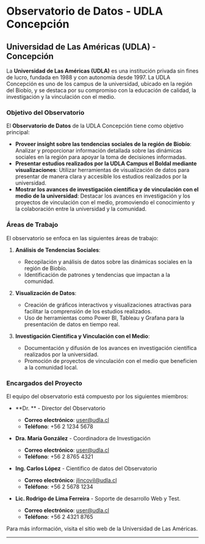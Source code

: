 # Observatorio de Datos - UDLA Concepción

## Universidad de Las Américas (UDLA) - Concepción

La **Universidad de Las Américas (UDLA)** es una institución privada sin fines de lucro, fundada en 1988 y con autonomía desde 1997. La UDLA Concepción es uno de los campus de la universidad, ubicado en la región del Biobío, y se destaca por su compromiso con la educación de calidad, la investigación y la vinculación con el medio.

### Objetivo del Observatorio

El **Observatorio de Datos** de la UDLA Concepción tiene como objetivo principal:

- **Proveer insight sobre las tendencias sociales de la región de Biobío**: Analizar y proporcionar información detallada sobre las dinámicas sociales en la región para apoyar la toma de decisiones informadas.
- **Presentar estudios realizados por la UDLA Campus el Boldal mediante visualizaciones**: Utilizar herramientas de visualización de datos para presentar de manera clara y accesible los estudios realizados por la universidad.
- **Mostrar los avances de investigación científica y de vinculación con el medio de la universidad**: Destacar los avances en investigación y los proyectos de vinculación con el medio, promoviendo el conocimiento y la colaboración entre la universidad y la comunidad.

### Áreas de Trabajo

El observatorio se enfoca en las siguientes áreas de trabajo:

1. **Análisis de Tendencias Sociales**:
   - Recopilación y análisis de datos sobre las dinámicas sociales en la región de Biobío.
   - Identificación de patrones y tendencias que impactan a la comunidad.

2. **Visualización de Datos**:
   - Creación de gráficos interactivos y visualizaciones atractivas para facilitar la comprensión de los estudios realizados.
   - Uso de herramientas como Power BI, Tableau y Grafana para la presentación de datos en tiempo real.

3. **Investigación Científica y Vinculación con el Medio**:
   - Documentación y difusión de los avances en investigación científica realizados por la universidad.
   - Promoción de proyectos de vinculación con el medio que beneficien a la comunidad local.

### Encargados del Proyecto

El equipo del observatorio está compuesto por los siguientes miembros:

- **Dr. ** - Director del Observatorio
  - **Correo electrónico**: user@udla.cl
  - **Teléfono**: +56 2 1234 5678

- **Dra. María González** - Coordinadora de Investigación
  - **Correo electrónico**: user@udla.cl
  - **Teléfono**: +56 2 8765 4321

- **Ing. Carlos López** - Cientifico de datos del Observatorio
  - **Correo electrónico**: jlincovil@udla.cl
  - **Teléfono**: +56 2 5678 1234

- **Lic. Rodrigo de Lima Ferreira** - Soporte de desarrollo Web y Test.
  - **Correo electrónico**: user@udla.cl
  - **Teléfono**: +56 2 4321 8765

Para más información, visita el sitio web de la Universidad de Las Américas.

---


 
